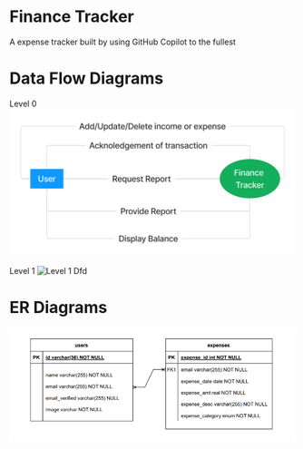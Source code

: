 # Finance Tracker
A expense tracker built by using GitHub Copilot to the fullest


# Data Flow Diagrams
Level 0
<img src="finance-tracker/public/assets/images/lvl0.jpg" alt="Level 0 Dfd">


Level 1
<img src="finance-tracker/public/assets/images/lvl1.jpg" alt="Level 1 Dfd">

# ER Diagrams
<img src="finance-tracker/public/assets/images/ER.png" alt="ER Diagram">
